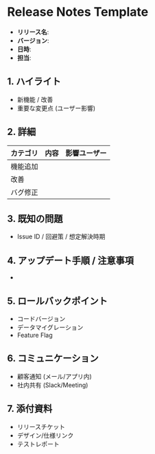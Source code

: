 # Release Notes Template

- **リリース名**: 
- **バージョン**: 
- **日時**: 
- **担当**: 

## 1. ハイライト
- 新機能 / 改善
- 重要な変更点 (ユーザー影響)

## 2. 詳細
| カテゴリ | 内容 | 影響ユーザー |
| --- | --- | --- |
| 機能追加 |  |  |
| 改善 |  |  |
| バグ修正 |  |  |

## 3. 既知の問題
- Issue ID / 回避策 / 想定解決時期

## 4. アップデート手順 / 注意事項
- 

## 5. ロールバックポイント
- コードバージョン
- データマイグレーション
- Feature Flag

## 6. コミュニケーション
- 顧客通知 (メール/アプリ内)
- 社内共有 (Slack/Meeting)

## 7. 添付資料
- リリースチケット
- デザイン/仕様リンク
- テストレポート
